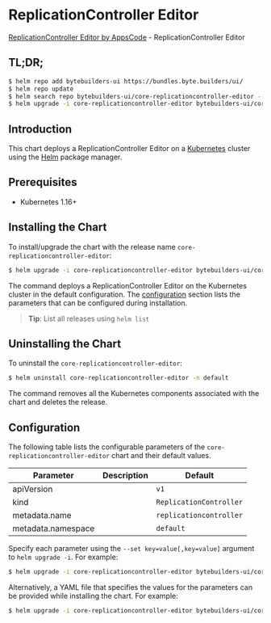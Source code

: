 # ReplicationController Editor

[ReplicationController Editor by AppsCode](https://byte.builders) - ReplicationController Editor

## TL;DR;

```bash
$ helm repo add bytebuilders-ui https://bundles.byte.builders/ui/
$ helm repo update
$ helm search repo bytebuilders-ui/core-replicationcontroller-editor --version=v0.3.1
$ helm upgrade -i core-replicationcontroller-editor bytebuilders-ui/core-replicationcontroller-editor -n default --create-namespace --version=v0.3.1
```

## Introduction

This chart deploys a ReplicationController Editor on a [Kubernetes](http://kubernetes.io) cluster using the [Helm](https://helm.sh) package manager.

## Prerequisites

- Kubernetes 1.16+

## Installing the Chart

To install/upgrade the chart with the release name `core-replicationcontroller-editor`:

```bash
$ helm upgrade -i core-replicationcontroller-editor bytebuilders-ui/core-replicationcontroller-editor -n default --create-namespace --version=v0.3.1
```

The command deploys a ReplicationController Editor on the Kubernetes cluster in the default configuration. The [configuration](#configuration) section lists the parameters that can be configured during installation.

> **Tip**: List all releases using `helm list`

## Uninstalling the Chart

To uninstall the `core-replicationcontroller-editor`:

```bash
$ helm uninstall core-replicationcontroller-editor -n default
```

The command removes all the Kubernetes components associated with the chart and deletes the release.

## Configuration

The following table lists the configurable parameters of the `core-replicationcontroller-editor` chart and their default values.

|     Parameter      | Description |              Default               |
|--------------------|-------------|------------------------------------|
| apiVersion         |             | <code>v1</code>                    |
| kind               |             | <code>ReplicationController</code> |
| metadata.name      |             | <code>replicationcontroller</code> |
| metadata.namespace |             | <code>default</code>               |


Specify each parameter using the `--set key=value[,key=value]` argument to `helm upgrade -i`. For example:

```bash
$ helm upgrade -i core-replicationcontroller-editor bytebuilders-ui/core-replicationcontroller-editor -n default --create-namespace --version=v0.3.1 --set apiVersion=v1
```

Alternatively, a YAML file that specifies the values for the parameters can be provided while
installing the chart. For example:

```bash
$ helm upgrade -i core-replicationcontroller-editor bytebuilders-ui/core-replicationcontroller-editor -n default --create-namespace --version=v0.3.1 --values values.yaml
```
